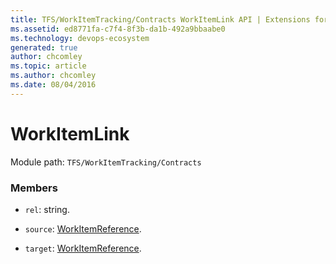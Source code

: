 ```yaml
---
title: TFS/WorkItemTracking/Contracts WorkItemLink API | Extensions for Azure DevOps Services
ms.assetid: ed8771fa-c7f4-8f3b-da1b-492a9bbaabe0
ms.technology: devops-ecosystem
generated: true
author: chcomley
ms.topic: article
ms.author: chcomley
ms.date: 08/04/2016
---
```


# WorkItemLink

Module path: `TFS/WorkItemTracking/Contracts`

### Members

* `rel`: string.

* `source`: [WorkItemReference](../../../TFS/WorkItemTracking/Contracts/WorkItemReference.md).

* `target`: [WorkItemReference](../../../TFS/WorkItemTracking/Contracts/WorkItemReference.md).
